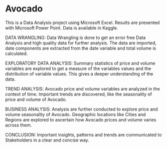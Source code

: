 # Avocado

This is a Data Analysis project using Microsoft Excel. Results are presented with Microsoft Power Point. Data is available in Kaggle.

DATA WRANGLING: Data Wrangling is done to get an error free Data Analysis and high quality data for further analysis. The data are imported, date components are extracted from the date variable and total volume is calculated.

EXPLORATORY DATA ANALYSIS: Summary statistics of price and volume variables are explored to get a measure of the  variables values and the distribution of variable values. This gives a deeper understanding of the data.

TREND ANALYSIS: Avocado price and volume variables are analyzed in the context of time. Important trends are discovered, like the seasonality of price and volume of Avocado.

BUSINESS ANALYSIS: Analysis are further conducted to explore price and volume seasonality of Avocado.  Geographic locations like Cities and Regions are explored to ascertain how Avocado prices and volume varies across them.

CONCLUSION: Important insights, patterns and trends are communicated to Stakeholders in a clear and concise way.
